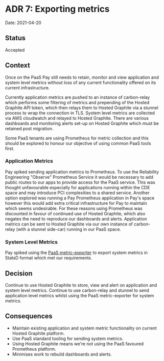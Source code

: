# ADR 7: Exporting metrics

Date: 2021-04-20

## Status

Accepted

## Context
Once on the PaaS Pay still needs to retain, monitor and view application and system level metrics without loss of any current functionality offered on its current infrastructure.

Currently application metrics are pushed to an instance of carbon-relay which performs some filtering of metrics and prepending of the Hosted Graphite API token, which then relays them to Hosted Graphite via a stunnel process to wrap the connection in TLS. System level metrics are collected via AWS cloudwatch and relayed to Hosted Graphite. There are various dashboards and monitoring alerts set-up on Hosted Graphite which must be retained post migration.

Some PaaS tenants are using Prometheus for metric collection and this should be explored to honour our objective of using common PaaS tools first.

### Application Metrics
Pay spiked sending application metrics to Prometheus. To use the Reliability Engineering "Observe" Prometheus Service it would be necessary to add public routes to our apps to provide access for the PaaS service. This was thought unfavourable especially for applications running within the CDE space and may introduce PCI complexities to a shared service. Another option explored was running a Pay Prometheus application in Pay's space however this would add extra critical infrastructure for Pay to maintain which seems undesirable. For these reasons using Prometheus was discounted in favour of continued use of Hosted Graphite, which also negates the need to reproduce our dashboards and alerts. Application metrics can be sent to Hosted Graphite via our own instance of carbon-relay (with a stunnel side-car) running in our PaaS space.

### System Level Metrics
Pay spiked using the [PaaS metric-exporter](https://github.com/alphagov/paas-metric-exporter "Github") to export system metrics in StatsD format which met our requirements.

## Decision
Continue to use Hosted Graphite to store, view and alert on application and system level metrics. Continue to use carbon-relay and stunnel to send application level metrics whilst using the PaaS metric-exporter for system metrics.

## Consequences
- Maintain existing application and system metric functionality on current Hosted Graphite platform.
- Use PaaS standard tooling for sending system metrics.
- Using Hosted Graphite means we're not using the PaaS favoured Prometheus platform.
- Minimises work to rebuild dashboards and alerts.
